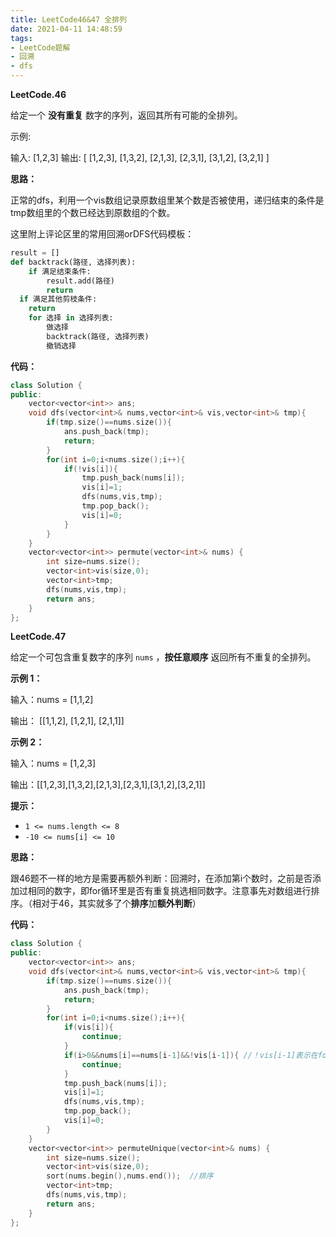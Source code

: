 ```yaml
---
title: LeetCode46&47 全排列
date: 2021-04-11 14:48:59
tags:
- LeetCode题解
- 回溯
- dfs
---
```


**LeetCode.46**

给定一个 **没有重复** 数字的序列，返回其所有可能的全排列。

<!-- more -->

示例:

输入: [1,2,3]
输出:
[
  [1,2,3],
  [1,3,2],
  [2,1,3],
  [2,3,1],
  [3,1,2],
  [3,2,1]
]

**思路：**

正常的dfs，利用一个vis数组记录原数组里某个数是否被使用，递归结束的条件是tmp数组里的个数已经达到原数组的个数。

这里附上评论区里的常用回溯orDFS代码模板：

```python
result = [] 
def backtrack(路径, 选择列表):     
	if 满足结束条件:         
		result.add(路径)         
		return
  if 满足其他剪枝条件:
    return
	for 选择 in 选择列表:         
		做选择         
		backtrack(路径, 选择列表)         
		撤销选择
```



**代码：**

```cpp
class Solution {
public:
    vector<vector<int>> ans;
    void dfs(vector<int>& nums,vector<int>& vis,vector<int>& tmp){
        if(tmp.size()==nums.size()){
            ans.push_back(tmp);
            return;
        }
        for(int i=0;i<nums.size();i++){
            if(!vis[i]){
                tmp.push_back(nums[i]);
                vis[i]=1;
                dfs(nums,vis,tmp);
                tmp.pop_back();
                vis[i]=0;
            }
        }
    }
    vector<vector<int>> permute(vector<int>& nums) {
        int size=nums.size();
        vector<int>vis(size,0);
        vector<int>tmp;
        dfs(nums,vis,tmp);
        return ans;
    }
};
```



**LeetCode.47**

给定一个可包含重复数字的序列 `nums` ，**按任意顺序** 返回所有不重复的全排列。

**示例 1：**

输入：nums = [1,1,2]

输出：
[[1,1,2],
 [1,2,1],
 [2,1,1]]

**示例 2：**

输入：nums = [1,2,3]

输出：[[1,2,3],[1,3,2],[2,1,3],[2,3,1],[3,1,2],[3,2,1]]

**提示：**

- `1 <= nums.length <= 8`
- `-10 <= nums[i] <= 10`

**思路：**

跟46题不一样的地方是需要再额外判断：回溯时，在添加第i个数时，之前是否添加过相同的数字，即for循环里是否有重复挑选相同数字。注意事先对数组进行排序。（相对于46，其实就多了个**排序**加**额外判断**）

**代码：**

```cpp
class Solution {
public:
    vector<vector<int>> ans;
    void dfs(vector<int>& nums,vector<int>& vis,vector<int>& tmp){
        if(tmp.size()==nums.size()){
            ans.push_back(tmp);
            return;
        }
        for(int i=0;i<nums.size();i++){
            if(vis[i]){
                continue;
            }
            if(i>0&&nums[i]==nums[i-1]&&!vis[i-1]){ //！vis[i-1]表示在for循环里本次i之前已经选择过相同的数字了（因为vis[i-1]为重置为0）
                continue;
            }
            tmp.push_back(nums[i]);
            vis[i]=1;
            dfs(nums,vis,tmp);
            tmp.pop_back();
            vis[i]=0;
        }
    }
    vector<vector<int>> permuteUnique(vector<int>& nums) {
        int size=nums.size();
        vector<int>vis(size,0);
        sort(nums.begin(),nums.end());  //排序 
        vector<int>tmp;
        dfs(nums,vis,tmp);
        return ans;
    }
};
```



